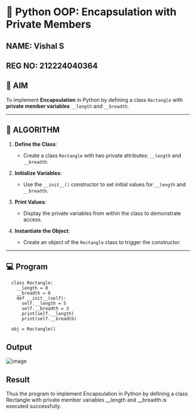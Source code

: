 # 🐍 Python OOP: Encapsulation with Private Members
## NAME: Vishal S
## REG NO: 212224040364
## 🎯 AIM

To implement **Encapsulation** in Python by defining a class `Rectangle` with **private member variables** `__length` and `__breadth`.

---

## 🧠 ALGORITHM

1. **Define the Class**:
   - Create a class `Rectangle` with two private attributes: `__length` and `__breadth`.

2. **Initialize Variables**:
   - Use the `__init__()` constructor to set initial values for `__length` and `__breadth`.

3. **Print Values**:
   - Display the private variables from within the class to demonstrate access.

4. **Instantiate the Object**:
   - Create an object of the `Rectangle` class to trigger the constructor.

---

## 💻 Program

```
  class Rectangle:
    __length = 0 
    __breadth = 0
    def __init__(self):
      self.__length = 5
      self.__breadth = 3
      print(self.__length)
      print(self.__breadth)
   
  obj = Rectangle()
```
## Output

![image](https://github.com/user-attachments/assets/a7c116f4-dbfe-4691-bdee-a789d340c38a)

## Result

Thus the program to implement Encapsulation in Python by defining a class Rectangle with private member variables __length and __breadth is executed successfully.
